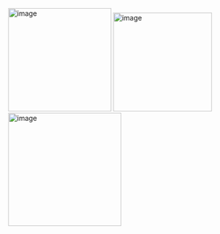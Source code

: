 <img width="209" alt="image" src="https://github.com/user-attachments/assets/1f5c1a78-b574-4671-8b03-aa04a684990a" />
<img width="200" alt="image" src="https://github.com/user-attachments/assets/6a4c761e-6e02-409a-9f98-19e945e8b437" />
<img width="229" alt="image" src="https://github.com/user-attachments/assets/5d3c55bd-3d21-446f-8e12-a4f95fec54b2" />


